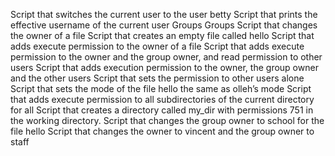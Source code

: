Script that switches the current user to the user betty
Script that prints the effective username of the current user
Groups 
Groups
Script that changes the owner of a file
Script that creates an empty file called hello
Script that adds execute permission to the owner of a file
Script that adds execute permission to the owner and the group owner, and read permission to other users
Script that adds execution permission to the owner, the group owner and the other users
Script that sets the permission to other users alone
Script that sets the mode of the file hello the same as olleh’s mode
Script that adds execute permission to all subdirectories of the current directory for all
Script that creates a directory called my_dir with permissions 751 in the working directory.
Script that changes the group owner to school for the file hello
Script that changes the owner to vincent and the group owner to staff
